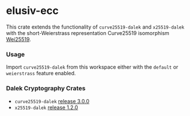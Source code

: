 # elusiv-ecc
This crate extends the functionality of `curve25519-dalek` and `x25519-dalek` with the short-Weierstrass representation Curve25519 isomorphism [Wei25519](https://datatracker.ietf.org/doc/html/draft-ietf-lwig-curve-representations-23).

### Usage
Import `curve25519-dalek` from this workspace either with the `default` or `weierstrass` feature enabled.

### Dalek Cryptography Crates
- `curve25519-dalek` [release 3.0.0](https://github.com/dalek-cryptography/curve25519-dalek/releases/tag/3.0.0)
- `x25519-dalek` [release 1.2.0](https://github.com/dalek-cryptography/x25519-dalek/releases/tag/1.2.0)